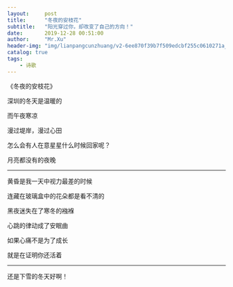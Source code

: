 ```yaml
---
layout:     post
title:      "冬夜的安枝花"
subtitle:   "阳光穿过你，却改变了自己的方向！"
date:       2019-12-28 00:51:00
author:     "Mr.Xu"
header-img: "img/lianpangcunzhuang/v2-6ee870f39b7f509edcbf255c0610271a_b.jpg"
catalog: true
tags:
    - 诗歌
---
```


《冬夜的安枝花》

深圳的冬天是温暖的

而午夜寒凉

漫过堤岸，漫过心田

怎么会有人在意星星什么时候回家呢？

月亮都没有的夜晚

------

黄昏是我一天中视力最差的时候

连藏在玻璃盒中的花朵都是看不清的

黑夜迷失在了寒冬的襁褓

心跳的律动成了安眠曲

如果心痛不是为了成长

就是在证明你还活着

------

还是下雪的冬天好啊！





